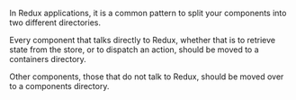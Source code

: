 In Redux applications, it is a common pattern to split your components into two different directories.

Every component that talks directly to Redux, whether that is to retrieve state from the store, or to dispatch an action, should be moved to a containers directory.

Other components, those that do not talk to Redux, should be moved over to a components directory.

